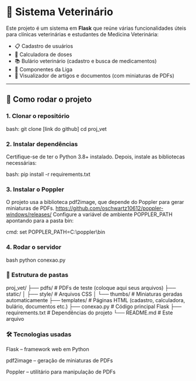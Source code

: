 # 🐾 Sistema Veterinário

Este projeto é um sistema em **Flask** que reúne várias funcionalidades úteis para clínicas veterinárias e estudantes de Medicina Veterinária:

- 📋 Cadastro de usuários  
- 💊 Calculadora de doses  
- 📚 Bulário veterinário (cadastro e busca de medicamentos)  
- 👥 Componentes da Liga  
- 📄 Visualizador de artigos e documentos (com miniaturas de PDFs)  

---

## 🚀 Como rodar o projeto

### 1. Clonar o repositório
bash:
git clone [link do github]
cd proj_vet

### 2. Instalar dependências
Certifique-se de ter o Python 3.8+ instalado. Depois, instale as bibliotecas necessárias:

bash:
pip install -r requirements.txt

### 3. Instalar o Poppler
O projeto usa a biblioteca pdf2image, que depende do Poppler para gerar miniaturas de PDFs.
https://github.com/oschwartz10612/poppler-windows/releases/
Configure a variável de ambiente POPPLER_PATH apontando para a pasta bin:

cmd:
set POPPLER_PATH=C:\poppler\bin

### 4. Rodar o servidor
bash
python conexao.py

### 📂 Estrutura de pastas
proj_vet/
├── pdfs/                # PDFs de teste (coloque aqui seus arquivos)
├── static/
│   ├── style/           # Arquivos CSS
│   └── thumbs/          # Miniaturas geradas automaticamente
├── templates/           # Páginas HTML (cadastro, calculadora, bulário, documentos etc.)
├── conexao.py           # Código principal Flask
├── requirements.txt     # Dependências do projeto
└── README.md            # Este arquivo

### 🛠️ Tecnologias usadas
Flask – framework web em Python

pdf2image – geração de miniaturas de PDFs

Poppler – utilitário para manipulação de PDFs
